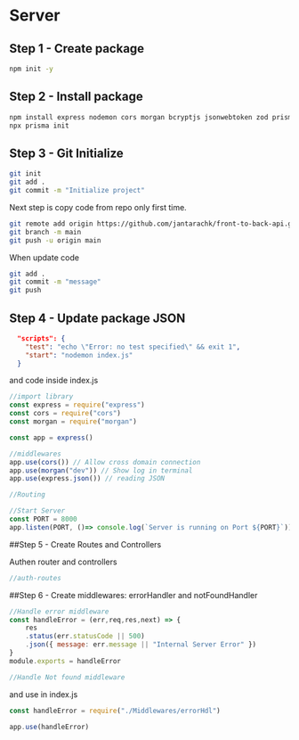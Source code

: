 # Server

## Step 1 - Create package
```bash
npm init -y
```

## Step 2 - Install package
```bash
npm install express nodemon cors morgan bcryptjs jsonwebtoken zod prisma
npx prisma init 
```

## Step 3 - Git Initialize
```bash
git init
git add .
git commit -m "Initialize project"
```

Next step is copy code from repo only first time.
```bash
git remote add origin https://github.com/jantarachk/front-to-back-api.git
git branch -m main
git push -u origin main
```

When update code
```bash
git add .
git commit -m "message"
git push
```

## Step 4 - Update package JSON
```json
  "scripts": {
    "test": "echo \"Error: no test specified\" && exit 1",
    "start": "nodemon index.js"
  }
```
and code inside index.js
```js
//import library
const express = require("express")
const cors = require("cors")
const morgan = require("morgan")

const app = express()

//middlewares
app.use(cors()) // Allow cross domain connection
app.use(morgan("dev")) // Show log in terminal
app.use(express.json()) // reading JSON

//Routing

//Start Server
const PORT = 8000
app.listen(PORT, ()=> console.log(`Server is running on Port ${PORT}`))
```

##Step 5 - Create Routes and Controllers

Authen router and controllers
```js
//auth-routes

```

##Step 6 - Create middlewares: errorHandler and notFoundHandler
```js
//Handle error middleware
const handleError = (err,req,res,next) => {
    res
    .status(err.statusCode || 500)
    .json({ message: err.message || "Internal Server Error" })
}
module.exports = handleError

//Handle Not found middleware

```
and use in index.js
```js
const handleError = require("./Middlewares/errorHdl")

app.use(handleError)

```